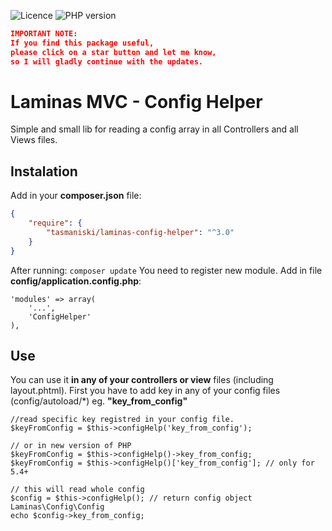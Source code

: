 ![Licence](https://img.shields.io/github/license/tasmaniski/laminas-config-helper) 
![PHP version](https://img.shields.io/packagist/php-v/tasmaniski/laminas-config-helper)

```json
IMPORTANT NOTE: 
If you find this package useful, 
please click on a star button and let me know, 
so I will gladly continue with the updates.
```

# Laminas MVC - Config Helper

Simple and small lib for reading a config array in all Controllers and all Views files.

## Instalation 

Add in your **composer.json** file: 

```json
{
    "require": {
        "tasmaniski/laminas-config-helper": "^3.0"
    }
}
```
After running: `composer update`
You need to register new module. Add in file **config/application.config.php**: 

```
'modules' => array(
    '...',
    'ConfigHelper'
),
```

## Use
You can use it **in any of your controllers or view** files (including layout.phtml). 
First you have to add key in any of your config files (config/autoload/\*) eg. **"key_from_config"**

```
//read specific key registred in your config file.
$keyFromConfig = $this->configHelp('key_from_config');

// or in new version of PHP
$keyFromConfig = $this->configHelp()->key_from_config;
$keyFromConfig = $this->configHelp()['key_from_config']; // only for 5.4+

// this will read whole config
$config = $this->configHelp(); // return config object Laminas\Config\Config
echo $config->key_from_config;
```






